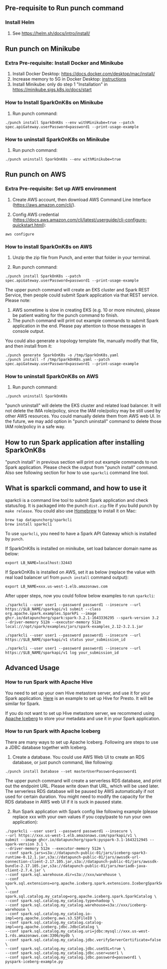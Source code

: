 
## Pre-requisite to Run punch command

### Install Helm

1. See https://helm.sh/docs/intro/install/

## Run punch on Minikube

### Extra Pre-requisite: Install Docker and Minikube

1. Install Docker Desktop: https://docs.docker.com/desktop/mac/install/
2. Increase memory to 5G in Docker Desktop: [instructions](docs/IncreaseDockerMemory.md)
3. Install Minikube: only do step 1 "Installation" in https://minikube.sigs.k8s.io/docs/start

### How to Install SparkOnK8s on Minikube

1. Run punch command:

```
./punch install SparkOnK8s --env withMinikube=true --patch spec.apiGateway.userPassword=password1 --print-usage-example
```

### How to uninstall SparkOnK8s on Minikube

1. Run punch command:

```
./punch uninstall SparkOnK8s --env withMinikube=true
```

## Run punch on AWS

### Extra Pre-requisite: Set up AWS environment

1. Create AWS account, then download AWS Command Line Interface (https://aws.amazon.com/cli/).

2. Config AWS credential (https://docs.aws.amazon.com/cli/latest/userguide/cli-configure-quickstart.html):

```
aws configure
```

### How to install SparkOnK8s on AWS

1. Unzip the zip file from Punch, and enter that folder in your terminal.

2. Run punch command:

```
./punch install SparkOnK8s --patch spec.apiGateway.userPassword=password1 --print-usage-example
```

The upper punch command will create an EKS cluster and Spark REST Service, then people could submit Spark application via that REST service. Please note:

1. AWS sometime is slow in creating EKS (e.g. 10 or more minutes), please be patient waiting for the punch command to finish.
2. The punch command will print out example commands to submit Spark application in the end. Please pay attention to those messages in console output.

You could also generate a topology template file, manually modify that file, and then install from it:

```
./punch generate SparkOnK8s -o /tmp/SparkOnK8s.yaml
./punch install -f /tmp/SparkOnK8s.yaml --patch spec.apiGateway.userPassword=password1 --print-usage-example
```

### How to uninstall SparkOnK8s on AWS

1. Run punch command:

```
./punch uninstall SparkOnK8s
```

"punch uninstall" will delete the EKS cluster and related load balancer. It will not delete the IMA role/policy,
since the IAM role/policy may be still used by other AWS resources. You could manually delete them from AWS web UI.
In the future, we may add option in "punch uninstall" command to delete those IAM role/policy in a safe way.

## How to run Spark application after installing SparkOnK8s

"punch install" in previous section will print out example commands to run Spark application.
Please check the output from "punch install" command. Also see following section for how to use `sparkcli` command
line tool.

## What is sparkcli command, and how to use it

sparkcli is a command line tool to submit Spark application and check status/log.
It is packaged into the punch `dist.zip` file if you build punch by `make release`. You could also use
[Homebrew](https://brew.sh) to install it on Mac:

```
brew tap datapunchorg/sparkcli
brew install sparkcli
```

To use `sparkcli`, you need to have a Spark API Gateway which is installed by `punch`. 

If SparkOnK8s is installed on minikube, set load balancer domain name as below:

```
export LB_NAME=localhost:32443
```

If SparkOnK8s is installed on AWS, set it as below (replace the value with real load balancer url from `punch install` command output):
```
export LB_NAME=xxx.us-west-1.elb.amazonaws.com
```

After upper steps, now you could follow below examples to run `sparkcli`:

```
./sparkcli --user user1 --password password1 --insecure --url https://$LB_NAME/sparkapi/v1 submit --class org.apache.spark.examples.SparkPi --image ghcr.io/datapunchorg/spark:spark-3.2.1-1643336295 --spark-version 3.2 --driver-memory 512m --executor-memory 512m local:///opt/spark/examples/jars/spark-examples_2.12-3.2.1.jar

./sparkcli --user user1 --password password1 --insecure --url https://$LB_NAME/sparkapi/v1 status your_submission_id

./sparkcli --user user1 --password password1 --insecure --url https://$LB_NAME/sparkapi/v1 log your_submission_id
```

## Advanced Usage

### How to run Spark with Apache Hive

You need to set up your own Hive metastore server, and use it for your Spark application.
[Here](https://techjogging.com/standalone-hive-metastore-presto-docker.html) is an example
to set up Hive for Presto. It will be similar for Spark.

If you do not want to set up Hive metastore server, we recommend using [Apache Iceberg](https://iceberg.apache.org)
to store your metadata and use it in your Spark application.

### How to run Spark with Apache Iceberg

There are many ways to set up Apache Iceberg. Following are steps to use a JDBC database together with Iceberg.

1. Create a database. You could use AWS Web UI to create an RDS database, or just punch command, like following:
```
./punch install Database --set masterUserPassword=password1
```
The upper punch command will create a serverless RDS database, and print out the endpoint URL. Please write down that URL,
which will be used later. The serverless RDS database will be paused by AWS automatically if not used for certain duration.
You might need to modify the capacity for the RDS database in AWS web UI if it is suck in paused state.

2. Run Spark application with Spark config like following example (please replace xxx with your own values if you
copy/paste to run your own application):
```
./sparkcli --user user1 --password password1 --insecure \
--url https://xxx.us-west-1.elb.amazonaws.com/sparkapi/v1 \
submit --image ghcr.io/datapunchorg/spark:pyspark-3.1-1643212945 --spark-version 3.1 \
--driver-memory 512m --executor-memory 512m \
--conf spark.jars=s3a://datapunch-public-01/jars/iceberg-spark3-runtime-0.12.1.jar,s3a://datapunch-public-01/jars/awssdk-url-connection-client-2.17.105.jar,s3a://datapunch-public-01/jars/awssdk-bundle-2.17.105.jar,s3a://datapunch-public-01/jars/mariadb-java-client-2.7.4.jar \
--conf spark.sql.warehouse.dir=s3a://xxx/warehouse \
--conf spark.sql.extensions=org.apache.iceberg.spark.extensions.IcebergSparkSessionExtensions \
--conf spark.sql.catalog.my_catalog=org.apache.iceberg.spark.SparkCatalog \
--conf spark.sql.catalog.my_catalog.type=hadoop \
--conf spark.sql.catalog.my_catalog.warehouse=s3a://xxx/iceberg-warehouse \
--conf spark.sql.catalog.my_catalog.io-impl=org.apache.iceberg.aws.s3.S3FileIO \
--conf spark.sql.catalog.my_catalog.catalog-impl=org.apache.iceberg.jdbc.JdbcCatalog \
--conf spark.sql.catalog.my_catalog.uri=jdbc:mysql://xxx.us-west-1.rds.amazonaws.com:3306/mydb \
--conf spark.sql.catalog.my_catalog.jdbc.verifyServerCertificate=false \
--conf spark.sql.catalog.my_catalog.jdbc.useSSL=true \
--conf spark.sql.catalog.my_catalog.jdbc.user=user1 \
--conf spark.sql.catalog.my_catalog.jdbc.password=password1 \
pyspark-iceberg-example.py
```

